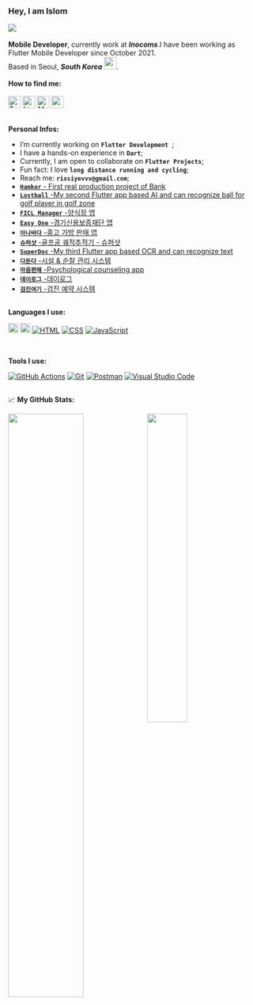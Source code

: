 ### Hey, I am Islom <img src="https://cdn-icons-png.flaticon.com/512/206/206662.png" width="13"/>
![](https://komarev.com/ghpvc/?username=islom9797&style=flat-square)
<br>
<br>
**Mobile Developer**, currently work at ***Inocoms***.I have been working as Flutter Mobile Developer since October 2021.
<br>
Based in Seoul, ***South Korea***  <img src="https://cdn-icons-png.flaticon.com/512/317/317314.png" width="25"/>.
<br>
<br>
**How to find me:** 
<br> 
<br>
 <a href="https://twitter.com/Islom34884369" target="_blank"><img alt="Twitter" src="https://img.shields.io/badge/twitter-%231DA1F2.svg?&style=for-the-badge&logo=twitter&logoColor=white" height=25 /></a>
<a href="https://www.linkedin.com/in/islomjon-rikhsiev/" target="_blank"><img alt="LinkedIn" src="https://img.shields.io/badge/linkedin-%230077B5.svg?&style=for-the-badge&logo=linkedin&logoColor=white" height=25></a>
<a href="https://medium.com/@rixsiyevvv" target="_blank"><img alt="Medium" src="https://img.shields.io/badge/medium-%2312100E.svg?&style=for-the-badge&logo=medium&logoColor=white" height=25 /></a>
<a href="https://instagram.com/_islomm/"><img src="https://img.shields.io/badge/instagram-%23E4405F.svg?&style=for-the-badge&logo=instagram&logoColor=white" height=25></a>


## 

**Personal Infos:**

-  I’m currently working on **`Flutter Development `**;
-  I have a hands-on experience in **`Dart`**;
-  Currently, I am open to collaborate on **`Flutter Projects`**;
-  Fun fact: I love **`long distance running and cycling`**;
-  Reach me: **`rixsiyevvv@gmail.com`**;
- <a href="https://play.google.com/store/apps/details?id=com.hamkorbank.mobile&hl=ru&gl=US">**`Hamkor`** - First real production project of Bank </a>
- <a href="https://play.google.com/store/apps/details?id=com.fourlab.lostBall">**`Lostball`** -My second Flutter app based AI and can recognize ball for golf player in golf zone </a>
- <a href="https://play.google.com/store/apps/details?id=com.kof.ficl_app">**`FICL Manager`** -양식장 앱 </a>
- <a href="https://play.google.com/store/apps/details?id=com.gcgfuntact.mobile">**`Easy One`** -경기신용보증재단 앱 </a>
- <a href="https://play.google.com/store/apps/details?id=com.anabada.app">**`아나바다`** -중고 가방 판매 앱 </a>
- <a href="https://play.google.com/store/apps/details?id=com.resoinc.supershot">**`슈퍼샷`** -골프공 궤적추적기 - 슈퍼샷 </a>
- <a href="https://play.google.com/store/apps/details?id=com.sample.edgedetectionexample">**`SuperDoc`** -My third Flutter app based OCR and can recognize text </a>
- <a href="https://play.google.com/store/apps/details?id=kr.co.kodc.dadonda">**`다돈다`** -시설 & 순찰 관리 시스템 </a>
- <a href="https://play.google.com/store/apps/details?id=com.wooridoctor.woodocapp">**`마음편해`** -Psychological counseling app </a>
- <a href="https://play.google.com/store/apps/details?id=kr.co.kodc.momslifenew">**`데이로그`** -데이로그 </a>
- <a href="https://play.google.com/store/apps/details?id=com.wooridoctors.healthcheckhere">**`검진여기`** -검진 예약 시스템 </a>
##
**Languages I use:**
<br>

<a href="https://img.shields.io/badge/dart-%230175C2.svg?style=for-the-badge&logo=dart&logoColor=white"><img alt="Dart" src="https://img.shields.io/badge/dart-%230175C2.svg?style=for-the-badge&logo=dart&logoColor=white" height=20></a>
<a href="https://github.com/search?q=user%3ADenverCoder1+language%3Ahtml"><img alt="Flutter" src="https://img.shields.io/badge/Flutter-%2302569B.svg?style=for-the-badge&logo=Flutter&logoColor=white" height=20></a>
<a href="https://github.com/search?q=user%3ADenverCoder1+language%3Ahtml"><img alt="HTML" src="https://img.shields.io/badge/HTML-E34F26.svg?logo=html5&logoColor=white"></a>
<a href="https://github.com/search?q=user%3ADenverCoder1+language%3Acss"><img alt="CSS" src="https://img.shields.io/badge/CSS-1572B6.svg?logo=css3&logoColor=white"></a>
<a href="https://github.com/search?q=user%3ADenverCoder1+language%3Ajavascript"><img alt="JavaScript" src="https://img.shields.io/badge/JavaScript-F7DF1E.svg?logo=javascript&logoColor=black"></a>

<br>

**Tools I use:**

<a href="#"><img alt="GitHub Actions" src="https://img.shields.io/badge/GitHub%20Actions-2671E5.svg?logo=github%20actions&logoColor=white"></a>
<a href="#"><img alt="Git" src="https://img.shields.io/badge/Git-F05033.svg?logo=git&logoColor=white"></a> 
<a href="#"><img alt="Postman" src="https://img.shields.io/badge/Postman-FF6C37?logo=postman&logoColor=white"></a>
<a href="#"><img alt="Visual Studio Code" src="https://img.shields.io/badge/Visual%20Studio%20Code-0078d7.svg?logo=visual-studio-code&logoColor=white"></a>
##
📈 **My GitHub Stats:**

<div display="flex">
  <p>
    <img width="55%" align="top" src="https://github-readme-stats.vercel.app/api?username=islom9797&show_icons=true&hide_border=true&&count_private=true&include_all_commits=true&theme=white" />
    <img width="40%" align="top" src="https://github-readme-stats.vercel.app/api/top-langs/?username=islom9797&exclude_repo=KNN-Image-Classification&show_icons=true&hide_border=true&layout=compact&langs_count=8&theme=white "/>

  </p>
</div>
